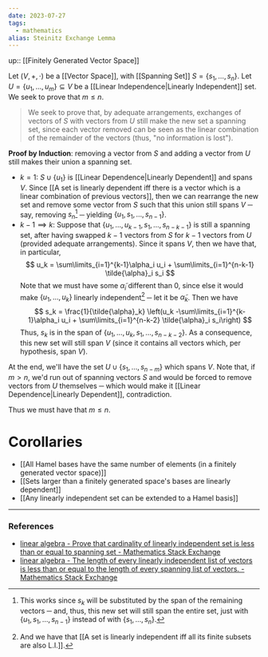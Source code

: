 ```yaml
---
date: 2023-07-27
tags:
  - mathematics
alias: Steinitz Exchange Lemma
---
```

up:: [[Finitely Generated Vector Space]]

Let $(V, +, \cdot)$ be a [[Vector Space]], with [[Spanning Set]] $S = \{s_1, \dots, s_n\}$. Let $U = \{u_1, \dots, u_m\} \subseteq V$ be a [[Linear Independence|Linearly Independent]] set. We seek to prove that $m \leq n$.

> We seek to prove that, by adequate arrangements, exchanges of vectors of $S$ with vectors from $U$ still make the new set a spanning set, since each vector removed can be seen as the linear combination of the remainder of the vectors (thus, "no information is lost").

**Proof by Induction**: removing a vector from $S$ and adding a vector from $U$ still makes their union a spanning set.
- $k=1$: $S \cup \{u_1\}$ is [[Linear Dependence|Linearly Dependent]] and spans $V$. Since [[A set is linearly dependent iff there is a vector which is a linear combination of previous vectors]], then we can rearrange the new set and remove some vector from $S$ such that this union still spans $V$ ─ say, removing $s_n$[^1] ─ yielding $\{u_1, s_1, \dots, s_{n-1}\}$.
- $k-1 \implies k$: Suppose that $\{u_1, \dots, u_{k-1}, s_1, \dots, s_{n-k-1}\}$ is still a spanning set, after having swapped $k-1$ vectors from $S$ for $k-1$ vectors from $U$ (provided adequate arrangements). Since it spans $V$, then we have that, in particular,
$$
u_k = \sum\limits_{i=1}^{k-1}\alpha_i u_i + \sum\limits_{i=1}^{n-k-1} \tilde{\alpha}_i s_i
$$
Note that we must have some $\tilde{\alpha}_i$ different than $0$, since else it would make $\{u_1, \dots, u_k\}$ linearly independent[^2] ─ let it be $\tilde{\alpha}_k$. Then we have
$$
s_k = \frac{1}{\tilde{\alpha}_k} \left(u_k -\sum\limits_{i=1}^{k-1}\alpha_i u_i + \sum\limits_{i=1}^{n-k-2} \tilde{\alpha}_i s_i\right)
$$
Thus, $s_k$ is in the span of $\{u_1, \dots, u_k, s_1, \dots, s_{n-k-2}\}$. As a consequence, this new set will still span $V$ (since it contains all vectors which, per hypothesis, span $V$).

At the end, we'll have the set $U \cup \{s_1, \dots, s_{n-m}\}$ which spans $V$. Note that, if $m > n$, we'd run out of spanning vectors $S$ and would be forced to remove vectors from $U$ themselves ─ which would make it [[Linear Dependence|Linearly Dependent]], contradiction.

Thus we must have that $m \leq n$.

# Corollaries
- [[All Hamel bases have the same number of elements (in a finitely generated vector space)]]
- [[Sets larger than a finitely generated space's bases are linearly dependent]]
- [[Any linearly independent set can be extended to a Hamel basis]]

---
### References
- [linear algebra - Prove that cardinality of linearly independent set is less than or equal to spanning set - Mathematics Stack Exchange](https://math.stackexchange.com/questions/3401970/prove-that-cardinality-of-linearly-independent-set-is-less-than-or-equal-to-span)
- [linear algebra - The length of every linearly independent list of vectors is less than or equal to the length of every spanning list of vectors. - Mathematics Stack Exchange](https://math.stackexchange.com/questions/2762576/the-length-of-every-linearly-independent-list-of-vectors-is-less-than-or-equal-t)

[^1]: This works since $s_k$ will be substituted by the span of the remaining vectors ─ and, thus, this new set will still span the entire set, just with $\{u_1, s_1, \dots, s_{n-1}\}$ instead of with $\{s_1, \dots, s_n\}$.
[^2]: And we have that [[A set is linearly independent iff all its finite subsets are also L.I.]].